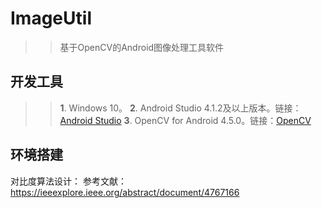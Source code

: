 # ImageUtil
>>基于OpenCV的Android图像处理工具软件

## 开发工具
>>**1**. Windows 10。
>>**2**. Android Studio 4.1.2及以上版本。链接：[Android Studio](https://developer.android.google.cn/studio/)
>>**3**. OpenCV for Android 4.5.0。链接：[OpenCV](https://sourceforge.net/projects/opencvlibrary/files/4.5.0/opencv-4.5.0-android-sdk.zip/download)

## 环境搭建


对比度算法设计：
	参考文献：https://ieeexplore.ieee.org/abstract/document/4767166
